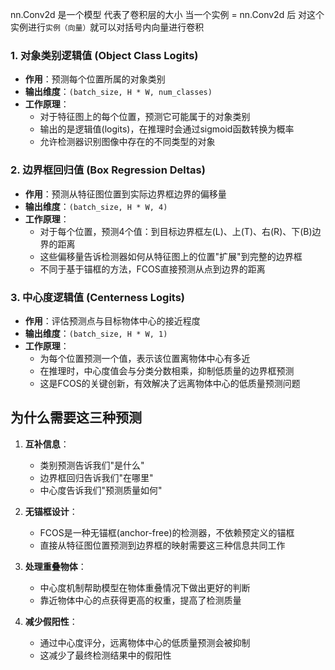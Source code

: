 nn.Conv2d 是一个模型 代表了卷积层的大小
当一个实例 = nn.Conv2d 后 对这个实例进行`实例（向量）`就可以对括号内向量进行卷积

 ### 1. 对象类别逻辑值 (Object Class Logits)

- **作用**：预测每个位置所属的对象类别
- **输出维度**：`(batch_size, H * W, num_classes)`
- **工作原理**：
    - 对于特征图上的每个位置，预测它可能属于的对象类别
    - 输出的是逻辑值(logits)，在推理时会通过sigmoid函数转换为概率
    - 允许检测器识别图像中存在的不同类型的对象

### 2. 边界框回归值 (Box Regression Deltas)

- **作用**：预测从特征图位置到实际边界框边界的偏移量
- **输出维度**：`(batch_size, H * W, 4)`
- **工作原理**：
    - 对于每个位置，预测4个值：到目标边界框左(L)、上(T)、右(R)、下(B)边界的距离
    - 这些偏移量告诉检测器如何从特征图上的位置"扩展"到完整的边界框
    - 不同于基于锚框的方法，FCOS直接预测从点到边界的距离

### 3. 中心度逻辑值 (Centerness Logits)

- **作用**：评估预测点与目标物体中心的接近程度
- **输出维度**：`(batch_size, H * W, 1)`
- **工作原理**：
    - 为每个位置预测一个值，表示该位置离物体中心有多近
    - 在推理时，中心度值会与分类分数相乘，抑制低质量的边界框预测
    - 这是FCOS的关键创新，有效解决了远离物体中心的低质量预测问题

## 为什么需要这三种预测

1. **互补信息**：
    
    - 类别预测告诉我们"是什么"
    - 边界框回归告诉我们"在哪里"
    - 中心度告诉我们"预测质量如何"
2. **无锚框设计**：
    
    - FCOS是一种无锚框(anchor-free)的检测器，不依赖预定义的锚框
    - 直接从特征图位置预测到边界框的映射需要这三种信息共同工作
3. **处理重叠物体**：
    
    - 中心度机制帮助模型在物体重叠情况下做出更好的判断
    - 靠近物体中心的点获得更高的权重，提高了检测质量
4. **减少假阳性**：
    
    - 通过中心度评分，远离物体中心的低质量预测会被抑制
    - 这减少了最终检测结果中的假阳性


